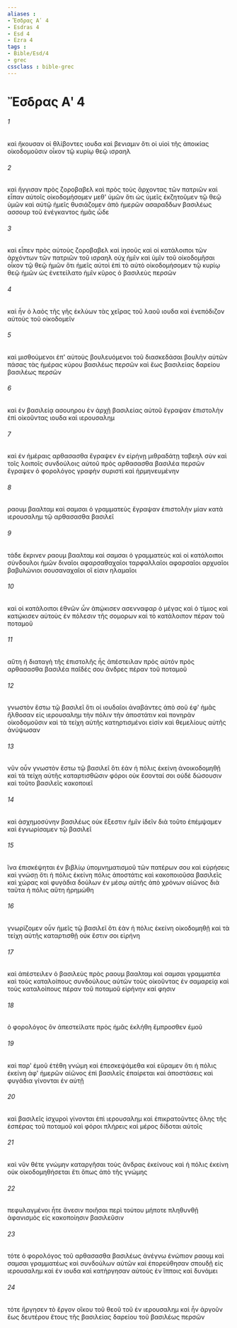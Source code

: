 ```yaml
---
aliases : 
- Ἔσδρας Αʹ 4
- Esdras 4
- Esd 4
- Ezra 4
tags : 
- Bible/Esd/4
- grec
cssclass : bible-grec
---
```


# Ἔσδρας Αʹ 4

###### 1
καὶ ἤκουσαν οἱ θλίβοντες ιουδα καὶ βενιαμιν ὅτι οἱ υἱοὶ τῆς ἀποικίας οἰκοδομοῦσιν οἶκον τῷ κυρίῳ θεῷ ισραηλ
###### 2
καὶ ἤγγισαν πρὸς ζοροβαβελ καὶ πρὸς τοὺς ἄρχοντας τῶν πατριῶν καὶ εἶπαν αὐτοῖς οἰκοδομήσομεν μεθ' ὑμῶν ὅτι ὡς ὑμεῖς ἐκζητοῦμεν τῷ θεῷ ὑμῶν καὶ αὐτῷ ἡμεῖς θυσιάζομεν ἀπὸ ἡμερῶν ασαραδδων βασιλέως ασσουρ τοῦ ἐνέγκαντος ἡμᾶς ὧδε
###### 3
καὶ εἶπεν πρὸς αὐτοὺς ζοροβαβελ καὶ ἰησοῦς καὶ οἱ κατάλοιποι τῶν ἀρχόντων τῶν πατριῶν τοῦ ισραηλ οὐχ ἡμῖν καὶ ὑμῖν τοῦ οἰκοδομῆσαι οἶκον τῷ θεῷ ἡμῶν ὅτι ἡμεῖς αὐτοὶ ἐπὶ τὸ αὐτὸ οἰκοδομήσομεν τῷ κυρίῳ θεῷ ἡμῶν ὡς ἐνετείλατο ἡμῖν κῦρος ὁ βασιλεὺς περσῶν
###### 4
καὶ ἦν ὁ λαὸς τῆς γῆς ἐκλύων τὰς χεῖρας τοῦ λαοῦ ιουδα καὶ ἐνεπόδιζον αὐτοὺς τοῦ οἰκοδομεῖν
###### 5
καὶ μισθούμενοι ἐπ' αὐτοὺς βουλευόμενοι τοῦ διασκεδάσαι βουλὴν αὐτῶν πάσας τὰς ἡμέρας κύρου βασιλέως περσῶν καὶ ἕως βασιλείας δαρείου βασιλέως περσῶν
###### 6
καὶ ἐν βασιλείᾳ ασουηρου ἐν ἀρχῇ βασιλείας αὐτοῦ ἔγραψαν ἐπιστολὴν ἐπὶ οἰκοῦντας ιουδα καὶ ιερουσαλημ
###### 7
καὶ ἐν ἡμέραις αρθασασθα ἔγραψεν ἐν εἰρήνῃ μιθραδάτῃ ταβεηλ σὺν καὶ τοῖς λοιποῖς συνδούλοις αὐτοῦ πρὸς αρθασασθα βασιλέα περσῶν ἔγραψεν ὁ φορολόγος γραφὴν συριστὶ καὶ ἡρμηνευμένην
###### 8
ραουμ βααλταμ καὶ σαμσαι ὁ γραμματεὺς ἔγραψαν ἐπιστολὴν μίαν κατὰ ιερουσαλημ τῷ αρθασασθα βασιλεῖ
###### 9
τάδε ἔκρινεν ραουμ βααλταμ καὶ σαμσαι ὁ γραμματεὺς καὶ οἱ κατάλοιποι σύνδουλοι ἡμῶν διναῖοι αφαρσαθαχαῖοι ταρφαλλαῖοι αφαρσαῖοι αρχυαῖοι βαβυλώνιοι σουσαναχαῖοι οἵ εἰσιν ηλαμαῖοι
###### 10
καὶ οἱ κατάλοιποι ἐθνῶν ὧν ἀπῴκισεν ασενναφαρ ὁ μέγας καὶ ὁ τίμιος καὶ κατῴκισεν αὐτοὺς ἐν πόλεσιν τῆς σομορων καὶ τὸ κατάλοιπον πέραν τοῦ ποταμοῦ
###### 11
αὕτη ἡ διαταγὴ τῆς ἐπιστολῆς ἧς ἀπέστειλαν πρὸς αὐτόν πρὸς αρθασασθα βασιλέα παῖδές σου ἄνδρες πέραν τοῦ ποταμοῦ
###### 12
γνωστὸν ἔστω τῷ βασιλεῖ ὅτι οἱ ιουδαῖοι ἀναβάντες ἀπὸ σοῦ ἐφ' ἡμᾶς ἤλθοσαν εἰς ιερουσαλημ τὴν πόλιν τὴν ἀποστάτιν καὶ πονηρὰν οἰκοδομοῦσιν καὶ τὰ τείχη αὐτῆς κατηρτισμένοι εἰσίν καὶ θεμελίους αὐτῆς ἀνύψωσαν
###### 13
νῦν οὖν γνωστὸν ἔστω τῷ βασιλεῖ ὅτι ἐὰν ἡ πόλις ἐκείνη ἀνοικοδομηθῇ καὶ τὰ τείχη αὐτῆς καταρτισθῶσιν φόροι οὐκ ἔσονταί σοι οὐδὲ δώσουσιν καὶ τοῦτο βασιλεῖς κακοποιεῖ
###### 14
καὶ ἀσχημοσύνην βασιλέως οὐκ ἔξεστιν ἡμῖν ἰδεῖν διὰ τοῦτο ἐπέμψαμεν καὶ ἐγνωρίσαμεν τῷ βασιλεῖ
###### 15
ἵνα ἐπισκέψηται ἐν βιβλίῳ ὑπομνηματισμοῦ τῶν πατέρων σου καὶ εὑρήσεις καὶ γνώσῃ ὅτι ἡ πόλις ἐκείνη πόλις ἀποστάτις καὶ κακοποιοῦσα βασιλεῖς καὶ χώρας καὶ φυγάδια δούλων ἐν μέσῳ αὐτῆς ἀπὸ χρόνων αἰῶνος διὰ ταῦτα ἡ πόλις αὕτη ἠρημώθη
###### 16
γνωρίζομεν οὖν ἡμεῖς τῷ βασιλεῖ ὅτι ἐὰν ἡ πόλις ἐκείνη οἰκοδομηθῇ καὶ τὰ τείχη αὐτῆς καταρτισθῇ οὐκ ἔστιν σοι εἰρήνη
###### 17
καὶ ἀπέστειλεν ὁ βασιλεὺς πρὸς ραουμ βααλταμ καὶ σαμσαι γραμματέα καὶ τοὺς καταλοίπους συνδούλους αὐτῶν τοὺς οἰκοῦντας ἐν σαμαρείᾳ καὶ τοὺς καταλοίπους πέραν τοῦ ποταμοῦ εἰρήνην καί φησιν
###### 18
ὁ φορολόγος ὃν ἀπεστείλατε πρὸς ἡμᾶς ἐκλήθη ἔμπροσθεν ἐμοῦ
###### 19
καὶ παρ' ἐμοῦ ἐτέθη γνώμη καὶ ἐπεσκεψάμεθα καὶ εὕραμεν ὅτι ἡ πόλις ἐκείνη ἀφ' ἡμερῶν αἰῶνος ἐπὶ βασιλεῖς ἐπαίρεται καὶ ἀποστάσεις καὶ φυγάδια γίνονται ἐν αὐτῇ
###### 20
καὶ βασιλεῖς ἰσχυροὶ γίνονται ἐπὶ ιερουσαλημ καὶ ἐπικρατοῦντες ὅλης τῆς ἑσπέρας τοῦ ποταμοῦ καὶ φόροι πλήρεις καὶ μέρος δίδοται αὐτοῖς
###### 21
καὶ νῦν θέτε γνώμην καταργῆσαι τοὺς ἄνδρας ἐκείνους καὶ ἡ πόλις ἐκείνη οὐκ οἰκοδομηθήσεται ἔτι ὅπως ἀπὸ τῆς γνώμης
###### 22
πεφυλαγμένοι ἦτε ἄνεσιν ποιῆσαι περὶ τούτου μήποτε πληθυνθῇ ἀφανισμὸς εἰς κακοποίησιν βασιλεῦσιν
###### 23
τότε ὁ φορολόγος τοῦ αρθασασθα βασιλέως ἀνέγνω ἐνώπιον ραουμ καὶ σαμσαι γραμματέως καὶ συνδούλων αὐτῶν καὶ ἐπορεύθησαν σπουδῇ εἰς ιερουσαλημ καὶ ἐν ιουδα καὶ κατήργησαν αὐτοὺς ἐν ἵπποις καὶ δυνάμει
###### 24
τότε ἤργησεν τὸ ἔργον οἴκου τοῦ θεοῦ τοῦ ἐν ιερουσαλημ καὶ ἦν ἀργοῦν ἕως δευτέρου ἔτους τῆς βασιλείας δαρείου τοῦ βασιλέως περσῶν
